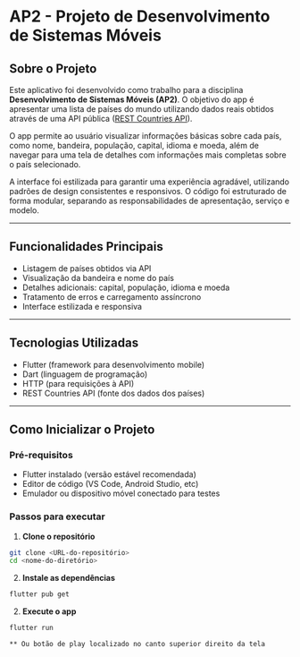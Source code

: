 # AP2 - Projeto de Desenvolvimento de Sistemas Móveis

## Sobre o Projeto

Este aplicativo foi desenvolvido como trabalho para a disciplina **Desenvolvimento de Sistemas Móveis (AP2)**. O objetivo do app é apresentar uma lista de países do mundo utilizando dados reais obtidos através de uma API pública ([REST Countries API](https://restcountries.com/)).

O app permite ao usuário visualizar informações básicas sobre cada país, como nome, bandeira, população, capital, idioma e moeda, além de navegar para uma tela de detalhes com informações mais completas sobre o país selecionado.

A interface foi estilizada para garantir uma experiência agradável, utilizando padrões de design consistentes e responsivos. O código foi estruturado de forma modular, separando as responsabilidades de apresentação, serviço e modelo.

---

## Funcionalidades Principais

- Listagem de países obtidos via API
- Visualização da bandeira e nome do país
- Detalhes adicionais: capital, população, idioma e moeda
- Tratamento de erros e carregamento assíncrono
- Interface estilizada e responsiva

---

## Tecnologias Utilizadas

- Flutter (framework para desenvolvimento mobile)
- Dart (linguagem de programação)
- HTTP (para requisições à API)
- REST Countries API (fonte dos dados dos países)

---

## Como Inicializar o Projeto

### Pré-requisitos

- Flutter instalado (versão estável recomendada)
- Editor de código (VS Code, Android Studio, etc)
- Emulador ou dispositivo móvel conectado para testes

### Passos para executar

1. **Clone o repositório**

```bash
git clone <URL-do-repositório>
cd <nome-do-diretório>

```
2. **Instale as dependências**
```bash
flutter pub get

```

2. **Execute o app**
```bash
flutter run

** Ou botão de play localizado no canto superior direito da tela 


```
